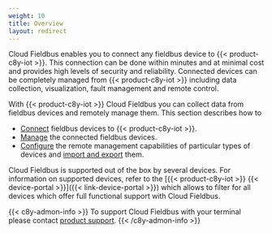```yaml
---
weight: 10
title: Overview
layout: redirect
---
```


Cloud Fieldbus enables you to connect any fieldbus device to {{< product-c8y-iot >}}. This connection can be done within minutes and at minimal cost and provides high levels of security and reliability. Connected devices can be completely managed from {{< product-c8y-iot >}} including data collection, visualization, fault management and remote control.

With {{< product-c8y-iot >}} Cloud Fieldbus you can collect data from fieldbus devices and remotely manage them. This section describes how to

* [Connect](#connecting-fieldbus) fieldbus devices to {{< product-c8y-iot >}}.
* [Manage](#managing-fieldbus) the connected fieldbus devices.
* [Configure](#configuring-fieldbus) the remote management capabilities of particular types of devices and [import and export](#exporting-importing-protocols) them.

Cloud Fieldbus is supported out of the box by several devices. For information on supported devices, refer to the [{{< product-c8y-iot >}} {{< device-portal >}}]({{< link-device-portal >}}) which allows to filter for all devices which offer full functional support with Cloud Fieldbus.

{{< c8y-admon-info >}}
To support Cloud Fieldbus with your terminal please contact [product support](/additional-resources/contacting-support/).
{{< /c8y-admon-info >}}
